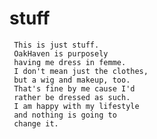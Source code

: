 # stuff

     This is just stuff. 
     OakHaven is purposely
     having me dress in femme.
     I don't mean just the clothes,
     but a wig and makeup, too.
     That's fine by me cause I'd
     rather be dressed as such.
     I am happy with my lifestyle
     and nothing is going to
     change it.
